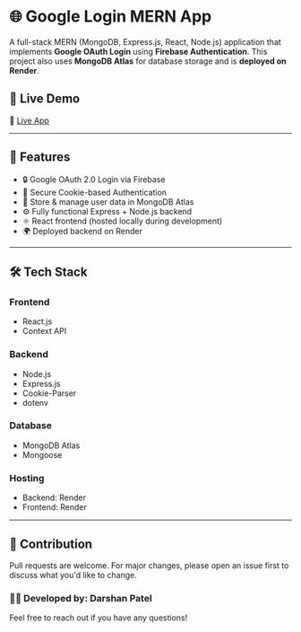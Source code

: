 # 🌐 Google Login MERN App

A full-stack MERN (MongoDB, Express.js, React, Node.js) application that implements **Google OAuth Login** using **Firebase Authentication**. This project also uses **MongoDB Atlas** for database storage and is **deployed on Render**.

## 🚀 Live Demo

🔗 [Live App](https://google-login-1-dm3p.onrender.com)

---

## 📌 Features

- 🔒 Google OAuth 2.0 Login via Firebase
- 🧾 Secure Cookie-based Authentication
- 👤 Store & manage user data in MongoDB Atlas
- ⚙️ Fully functional Express + Node.js backend
- ⚛️ React frontend (hosted locally during development)
- 🌍 Deployed backend on Render

---

## 🛠️ Tech Stack

### Frontend
- React.js
- Context API

### Backend
- Node.js
- Express.js
- Cookie-Parser
- dotenv

### Database
- MongoDB Atlas
- Mongoose

### Hosting
- Backend: Render
- Frontend: Render

---
## 🤝 Contribution

Pull requests are welcome. For major changes, please open an issue first to discuss what you'd like to change.

### 🧑‍💻 Developed by: Darshan Patel

Feel free to reach out if you have any questions!
